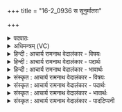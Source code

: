 +++
title = "16-2_0936 स सूनुर्मातरा"

+++
<details><summary>पदपाठः</summary>

सः꣢। सू꣣नुः꣢। मा꣣त꣡रा꣢। शु꣡चिः꣢꣯। जा꣣तः꣢। जा꣣ते꣡इति꣢। अ꣡रोचयत्। महा꣣न्। म꣢ही꣢इति꣣। ऋ꣣तावृ꣡धा꣢। ऋ꣣त। वृ꣡धा꣢꣯। ९३६।
</details>

<details><summary>अधिमन्त्रम् (VC)</summary>

- पवमानः सोमः
- असितः काश्यपो देवलो वा
- गायत्री
- षड्जः
</details>

<details><summary>हिन्दी : आचार्य रामनाथ वेदालंकार - विषयः</summary>

अब आचार्य से पढ़ाया हुआ कैसा पुत्र माता-पिता का यश फैलानेवाला होता है,यह कहते हैं।
</details>

<details><summary>हिन्दी : आचार्य रामनाथ वेदालंकार - पदार्थः</summary>

पदार्थान्वयभाषाः -  (सः)वह सुयोग्य आचार्य से शिक्षा दिया हुआ, (शुचिः)पवित्र हृदयवाला, (जातः)स्नातक बना हुआ(महान्)गुणों में महान्(सूनुः)पुत्र(जाते)विद्याओं से प्रसिद्ध, (मही)महागुणविशिष्ट, (ऋतावृधा)सत्य को बढ़ानेवाले(मातरा)माता-पिता को(अरोचयत्)यश से प्रदीप्त करता है ॥२॥
</details>

<details><summary>हिन्दी : आचार्य रामनाथ वेदालंकार - भावार्थः</summary>

भावार्थभाषाः -  सुयोग्य गुरुओं से पढ़ाया हुआ सुयोग्य पुत्र सुयोग्य माता-पिताओं और सुयोग्य गुरुओं की कीर्ति फैलाता है ॥२॥
</details>

<details><summary>संस्कृत : आचार्य रामनाथ वेदालंकार - विषयः</summary>

अथाचार्येणाध्यापितः कीदृशः पुत्रो मातापित्रोर्यशस्करो जायत इत्याह।
</details>

<details><summary>संस्कृत : आचार्य रामनाथ वेदालंकार - पदार्थः</summary>

पदार्थान्वयभाषाः -  (सः)सुयोग्येन आचार्येण शिक्षितः असौ शुचिः पवित्रहृदयः, (जातः)स्नातको भूतः(महान्)महागुणविशिष्टः(सूनुः)पुत्रः(जाते)जातौ विद्याभिः प्रसिद्धौ(मही)महागुणविशिष्टौ(ऋतावृधा)सत्यस्य वर्धकौ(मातरा)मातापितरौ(अरोचयत्)यशसा प्रदीपयति ॥२॥
</details>

<details><summary>संस्कृत : आचार्य रामनाथ वेदालंकार - भावार्थः</summary>

भावार्थभाषाः -  सुयोग्यैर्गुरुभिरध्यापितः सुयोग्यः पुत्रः सुयोग्ययोर्मातापित्रोः सुयोग्यानां गुरूणां च कीर्तिं प्रसारयति ॥२॥
</details>

<details><summary>संस्कृत : आचार्य रामनाथ वेदालंकार - पादटिप्पनी</summary>

टिप्पणी:   १.ऋ० ९।९।३।
</details>